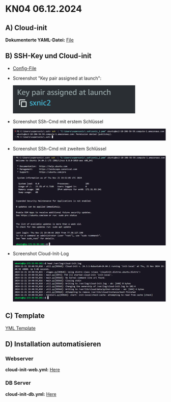 # KN04 06.12.2024 #

## A) Cloud-init ##

**Dokumenterte YAML-Datei:** [File](./Cloud-Init/Cloud-init.yml)

## B) SSH-Key und Cloud-init ##

- [Config-File](./aws_2.yml)
  
- Screenshot "Key pair assigned at launch":
  
    ![Key pair assigned at launch](/m346-Cloud/Images/KN04/KEY-ASSIGNED-AT-LAUNCH.png)
  
- Screenshot SSh-Cmd mit erstem Schlüssel
  
    ![Screenshot SSh-Cmd mit erstem Schlüssel](/m346-Cloud/Images/KN04/SSH-CMD-KEY-1.png)
  
- Screenshot SSh-Cmd mit zweitem Schlüssel
  
    ![Screenshot SSh-Cmd mit zweitem Schlüssel](/m346-Cloud/Images/KN04/SSH-CMD-KEY-2.png)
  
- Screenshot Cloud-Init-Log
  
    ![Screenshot Cloud-Init-Log](/m346-Cloud/Images/KN04/CLOUD-INIT-LOG.png)

## C) Template ##

[YML Template](./template.yml)

## D) Installation automatisieren ##

### Webserver

**cloud-init-web.yml:** [Here](/m346-Cloud/KNs/04-Cloud_init-Automatisierung/Cloud-Init/cloud-init-web.yml)

### DB Server

**cloud-init-db.yml:** [Here](/m346-Cloud/KNs/04-Cloud_init-Automatisierung/Cloud-Init/cloud-init-db.yml)

